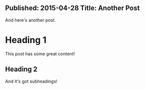 Published: 2015-04-28
Title: Another Post
---
And here's another post.

# Heading 1

This post has some great content!

## Heading 2

And it's got subheadings!